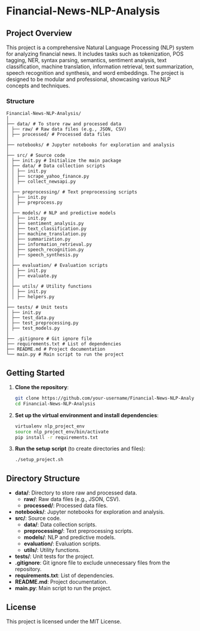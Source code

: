 # Financial-News-NLP-Analysis

## Project Overview

This project is a comprehensive Natural Language Processing (NLP) system for analyzing financial news. It includes tasks such as tokenization, POS tagging, NER, syntax parsing, semantics, sentiment analysis, text classification, machine translation, information retrieval, text summarization, speech recognition and synthesis, and word embeddings. The project is designed to be modular and professional, showcasing various NLP concepts and techniques.

### Structure
```
Financial-News-NLP-Analysis/
│
├── data/ # To store raw and processed data
│ ├── raw/ # Raw data files (e.g., JSON, CSV)
│ ├── processed/ # Processed data files
│
├── notebooks/ # Jupyter notebooks for exploration and analysis
│
├── src/ # Source code
│ ├── init.py # Initialize the main package
│ ├── data/ # Data collection scripts
│ │ ├── init.py
│ │ ├── scrape_yahoo_finance.py
│ │ ├── collect_newsapi.py
│ │
│ ├── preprocessing/ # Text preprocessing scripts
│ │ ├── init.py
│ │ ├── preprocess.py
│ │
│ ├── models/ # NLP and predictive models
│ │ ├── init.py
│ │ ├── sentiment_analysis.py
│ │ ├── text_classification.py
│ │ ├── machine_translation.py
│ │ ├── summarization.py
│ │ ├── information_retrieval.py
│ │ ├── speech_recognition.py
│ │ ├── speech_synthesis.py
│ │
│ ├── evaluation/ # Evaluation scripts
│ │ ├── init.py
│ │ ├── evaluate.py
│ │
│ ├── utils/ # Utility functions
│ │ ├── init.py
│ │ ├── helpers.py
│
├── tests/ # Unit tests
│ ├── init.py
│ ├── test_data.py
│ ├── test_preprocessing.py
│ ├── test_models.py
│
├── .gitignore # Git ignore file
├── requirements.txt # List of dependencies
├── README.md # Project documentation
└── main.py # Main script to run the project
```

## Getting Started

1. **Clone the repository**:
    ```bash
    git clone https://github.com/your-username/Financial-News-NLP-Analysis.git
    cd Financial-News-NLP-Analysis
    ```

2. **Set up the virtual environment and install dependencies**:
    ```bash
    virtualenv nlp_project_env
    source nlp_project_env/bin/activate
    pip install -r requirements.txt
    ```

3. **Run the setup script** (to create directories and files):
    ```bash
    ./setup_project.sh
    ```

## Directory Structure

- **data/**: Directory to store raw and processed data.
  - **raw/**: Raw data files (e.g., JSON, CSV).
  - **processed/**: Processed data files.
- **notebooks/**: Jupyter notebooks for exploration and analysis.
- **src/**: Source code.
  - **data/**: Data collection scripts.
  - **preprocessing/**: Text preprocessing scripts.
  - **models/**: NLP and predictive models.
  - **evaluation/**: Evaluation scripts.
  - **utils/**: Utility functions.
- **tests/**: Unit tests for the project.
- **.gitignore**: Git ignore file to exclude unnecessary files from the repository.
- **requirements.txt**: List of dependencies.
- **README.md**: Project documentation.
- **main.py**: Main script to run the project.

## License

This project is licensed under the MIT License.
